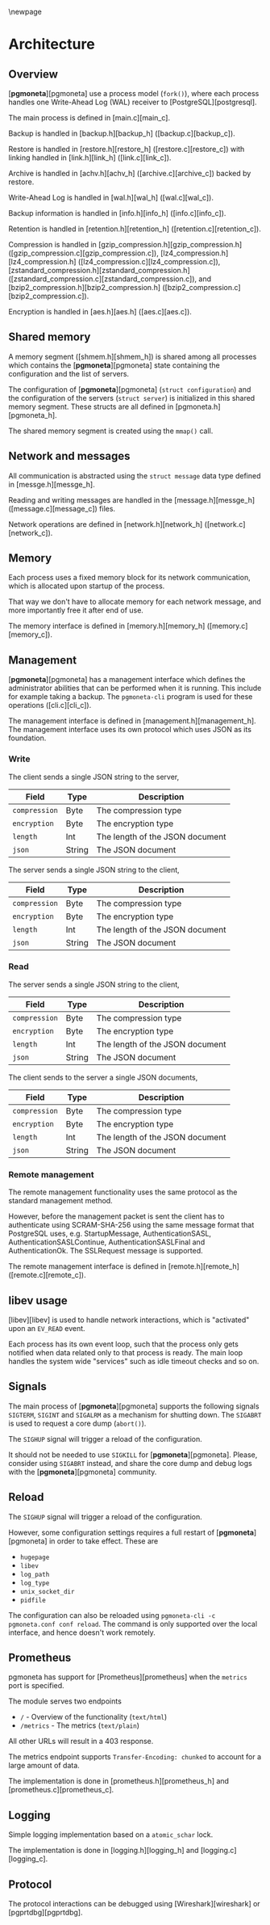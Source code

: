 \newpage

# Architecture

## Overview

[**pgmoneta**][pgmoneta] use a process model (`fork()`), where each process handles one Write-Ahead Log (WAL) receiver to [PostgreSQL][postgresql].

The main process is defined in [main.c][main_c].

Backup is handled in [backup.h][backup_h] ([backup.c][backup_c]).

Restore is handled in [restore.h][restore_h] ([restore.c][restore_c]) with linking handled in [link.h][link_h] ([link.c][link_c]).

Archive is handled in [achv.h][achv_h] ([archive.c][archive_c]) backed by restore.

Write-Ahead Log is handled in [wal.h][wal_h] ([wal.c][wal_c]).

Backup information is handled in [info.h][info_h] ([info.c][info_c]).

Retention is handled in [retention.h][retention_h] ([retention.c][retention_c]).

Compression is handled in [gzip_compression.h][gzip_compression.h] ([gzip_compression.c][gzip_compression.c]),
[lz4_compression.h][lz4_compression.h] ([lz4_compression.c][lz4_compression.c]),
[zstandard_compression.h][zstandard_compression.h] ([zstandard_compression.c][zstandard_compression.c]),
and [bzip2_compression.h][bzip2_compression.h] ([bzip2_compression.c][bzip2_compression.c]).

Encryption is handled in [aes.h][aes.h] ([aes.c][aes.c]).

## Shared memory

A memory segment ([shmem.h][shmem_h]) is shared among all processes which contains the [**pgmoneta**][pgmoneta] state containing the configuration and the list of servers.

The configuration of [**pgmoneta**][pgmoneta] (`struct configuration`) and the configuration of the servers (`struct server`) is initialized in this shared memory segment. These structs are all defined in [pgmoneta.h][pgmoneta_h].

The shared memory segment is created using the `mmap()` call.

## Network and messages

All communication is abstracted using the `struct message` data type defined in [messge.h][messge_h].

Reading and writing messages are handled in the [message.h][messge_h] ([message.c][message_c]) files.

Network operations are defined in [network.h][network_h] ([network.c][network_c]).

## Memory

Each process uses a fixed memory block for its network communication, which is allocated upon startup of the process.

That way we don't have to allocate memory for each network message, and more importantly free it after end of use.

The memory interface is defined in [memory.h][memory_h] ([memory.c][memory_c]).

## Management

[**pgmoneta**][pgmoneta] has a management interface which defines the administrator abilities that can be performed when it is running.
This include for example taking a backup. The `pgmoneta-cli` program is used for these operations ([cli.c][cli_c]).

The management interface is defined in [management.h][management_h]. The management interface
uses its own protocol which uses JSON as its foundation.

### Write

The client sends a single JSON string to the server,

| Field         | Type   | Description                     |
|---------------|--------|---------------------------------|
| `compression` | Byte   | The compression type            |
| `encryption`  | Byte   | The encryption type             |
| `length`      | Int    | The length of the JSON document |
| `json`        | String | The JSON document               |

The server sends a single JSON string to the client,

| Field         | Type   | Description                     |
|---------------|--------|---------------------------------|
| `compression` | Byte   | The compression type            |
| `encryption`  | Byte   | The encryption type             |
| `length`      | Int    | The length of the JSON document |
| `json`        | String | The JSON document               |

### Read

The server sends a single JSON string to the client,

| Field         | Type   | Description                     |
|---------------|--------|---------------------------------|
| `compression` | Byte   | The compression type            |
| `encryption`  | Byte   | The encryption type             |
| `length`      | Int    | The length of the JSON document |
| `json`        | String | The JSON document               |

The client sends to the server a single JSON documents,

| Field         | Type   | Description                     |
|---------------|--------|---------------------------------|
| `compression` | Byte   | The compression type            |
| `encryption`  | Byte   | The encryption type             |
| `length`      | Int    | The length of the JSON document |
| `json`        | String | The JSON document               |

### Remote management

The remote management functionality uses the same protocol as the standard management method.

However, before the management packet is sent the client has to authenticate using SCRAM-SHA-256 using the
same message format that PostgreSQL uses, e.g. StartupMessage, AuthenticationSASL, AuthenticationSASLContinue,
AuthenticationSASLFinal and AuthenticationOk. The SSLRequest message is supported.

The remote management interface is defined in [remote.h][remote_h] ([remote.c][remote_c]).

## libev usage

[libev][libev] is used to handle network interactions, which is "activated" upon an `EV_READ` event.

Each process has its own event loop, such that the process only gets notified when data related only to that process is ready. The main loop handles the system wide "services" such as idle timeout checks and so on.

## Signals

The main process of [**pgmoneta**][pgmoneta] supports the following signals `SIGTERM`, `SIGINT` and `SIGALRM` as a mechanism for shutting down. The `SIGABRT` is used to request a core dump (`abort()`).

The `SIGHUP` signal will trigger a reload of the configuration.

It should not be needed to use `SIGKILL` for [**pgmoneta**][pgmoneta]. Please, consider using `SIGABRT` instead, and share the core dump and debug logs with the [**pgmoneta**][pgmoneta] community.

## Reload

The `SIGHUP` signal will trigger a reload of the configuration.

However, some configuration settings requires a full restart of [**pgmoneta**][pgmoneta] in order to take effect. These are

* `hugepage`
* `libev`
* `log_path`
* `log_type`
* `unix_socket_dir`
* `pidfile`

The configuration can also be reloaded using `pgmoneta-cli -c pgmoneta.conf conf reload`. The command is only supported over the local interface, and hence doesn't work remotely.

## Prometheus

pgmoneta has support for [Prometheus][prometheus] when the `metrics` port is specified.

The module serves two endpoints

* `/` - Overview of the functionality (`text/html`)
* `/metrics` - The metrics (`text/plain`)

All other URLs will result in a 403 response.

The metrics endpoint supports `Transfer-Encoding: chunked` to account for a large amount of data.

The implementation is done in [prometheus.h][prometheus_h] and
[prometheus.c][prometheus_c].

## Logging

Simple logging implementation based on a `atomic_schar` lock.

The implementation is done in [logging.h][logging_h] and [logging.c][logging_c].

## Protocol

The protocol interactions can be debugged using [Wireshark][wireshark] or [pgprtdbg][pgprtdbg].
